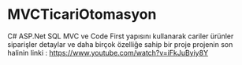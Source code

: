 # MVCTicariOtomasyon
 C# ASP.Net SQL MVC ve  Code First yapısını kullanarak cariler ürünler siparişler detaylar ve daha birçok özelliğe sahip bir proje
 projenin son halinin linki : https://www.youtube.com/watch?v=iFkJuByiy8Y
